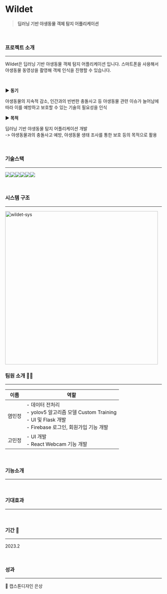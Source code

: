 # Wildet

> **딥러닝 기반 야생동물 객체 탐지 어플리케이션**

<br/>

### **프로젝트 소개**

---

Wildet은 딥러닝 기반 야생동물 객체 탐지 어플리케이션 입니다. 스마트폰을 사용해서 야생동물 동영상을 촬영해 객체 인식을 진행할 수 있습니다.

<br/>

**▶️ 동기**

야생동물의 지속적 감소, 인간과의 빈번한 충돌사고 등 야생동물 관련 이슈가 늘어남에 따라 이를 예방하고 보호할 수 있는 기술의 필요성을 인식

**▶️ 목적**

딥러닝 기반 야생동물 탐지 어플리케이션 개발  
-> 야생동물과의 충돌사고 예방, 야생동물 생태 조사를 통한 보호 등의 목적으로 활용

<br/>

### **기술스택**

---

<img src="https://img.shields.io/badge/react-61DAFB?style=for-the-badge&logo=react&logoColor=black"><img src="https://img.shields.io/badge/firebase-FFCA28?style=for-the-badge&logo=firebase&logoColor=white"><img src="https://img.shields.io/badge/python-3776AB?style=for-the-badge&logo=python&logoColor=white"><img src="https://img.shields.io/badge/flask-000000?style=for-the-badge&logo=flask&logoColor=white"><img src="https://img.shields.io/badge/yolov5-00FFFF?style=for-the-badge&logo=yolo&logoColor=white"><img src="https://img.shields.io/badge/pytorch-EE4C2C?style=for-the-badge&logo=pytorch&logoColor=white">

<br/>

### **시스템 구조**

---

<img width="491" alt="wildet-sys" src="https://user-images.githubusercontent.com/64299109/226230419-be68d566-c152-4f43-97dd-59b8c344baa9.png">

<br/>

### **팀원 소개** 👩‍💻

---

| 이름   | 역할                                                                                                                              |
| ------ | --------------------------------------------------------------------------------------------------------------------------------- |
| 염민정 | - 데이터 전처리 <br />- yolov5 알고리즘 모델 Custom Training <br />- UI 및 Flask 개발 <br />- Firebase 로그인, 회원가입 기능 개발 |
| 고민정 | - UI 개발<br />- React Webcam 기능 개발                                                                                           |

<br />

### **기능소개**

---

<br />

### **기대효과**

---

<br/>

### **기간 📆**

---

2023.2

<br/>

### **성과**

---

🥈 캡스톤디자인 은상
